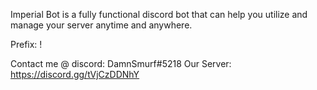 Imperial Bot is a fully functional discord bot that can help you utilize and manage your server anytime and anywhere.

Prefix: !



Contact me @ discord:
DamnSmurf#5218
Our Server:
https://discord.gg/tVjCzDDNhY
